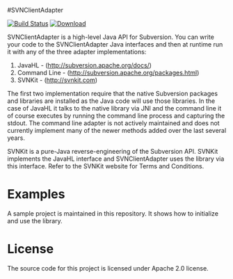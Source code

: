 #SVNClientAdapter

[![Build Status](https://travis-ci.org/subclipse/svnclientadapter.svg?branch=main)](https://travis-ci.org/subclipse/svnclientadapter)
[ ![Download](https://api.bintray.com/packages/subclipse/maven/svnclientadapter/images/download.svg) ](https://bintray.com/subclipse/maven/svnclientadapter/_latestVersion)  

SVNClientAdapter is a high-level Java API for Subversion.  You can write your code to the SVNClientAdapter Java interfaces and then at runtime run it with any of the three adapter implementations:

1. JavaHL - (http://subversion.apache.org/docs/)
2. Command Line - (http://subversion.apache.org/packages.html)
3. SVNKit - (http://svnkit.com)

The first two implementation require that the native Subversion packages and libraries are installed as the Java
code will use those libraries.  In the case of JavaHL it talks to the native library via JNI and the command line
it of course executes by running the command line process and capturing the stdout.  The command line adapter is
not actively maintained and does not currently implement many of the newer methods added over the last several years.

SVNKit is a pure-Java reverse-engineering of the Subversion API. SVNKit implements the JavaHL interface and
SVNClientAdapter uses the library via this interface.  Refer to the SVNKit website for Terms and Conditions.

# Examples
A sample project is maintained in this repository.  It shows how to initialize and use the library.

# License
The source code for this project is licensed under Apache 2.0 license.



